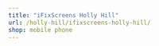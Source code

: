 ```yaml
---
title: "iFixScreens Holly Hill"
url: /holly-hill/ifixscreens-holly-hill/
shop: mobile phone
---
```

